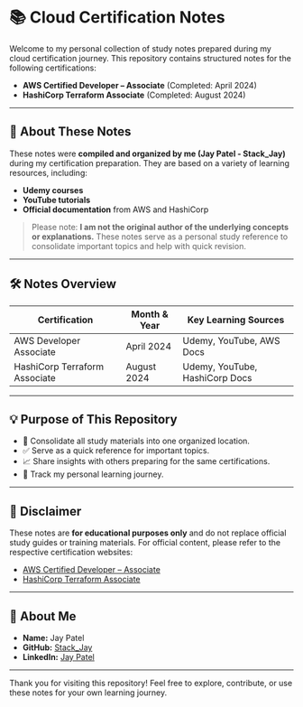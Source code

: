 # 📚 Cloud Certification Notes

Welcome to my personal collection of study notes prepared during my cloud certification journey. This repository contains structured notes for the following certifications:

- **AWS Certified Developer – Associate** (Completed: April 2024)
- **HashiCorp Terraform Associate** (Completed: August 2024)

---

## 📖 About These Notes

These notes were **compiled and organized by me (Jay Patel - Stack_Jay)** during my certification preparation. They are based on a variety of learning resources, including:

- **Udemy courses**
- **YouTube tutorials**
- **Official documentation** from AWS and HashiCorp

> Please note: **I am not the original author of the underlying concepts or explanations.** These notes serve as a personal study reference to consolidate important topics and help with quick revision.

---

## 🛠️ Notes Overview

| Certification | Month & Year | Key Learning Sources |
|---|---|---|
| AWS Developer Associate | April 2024 | Udemy, YouTube, AWS Docs |
| HashiCorp Terraform Associate | August 2024 | Udemy, YouTube, HashiCorp Docs |

---

## 💡 Purpose of This Repository

- 📂 Consolidate all study materials into one organized location.
- ✅ Serve as a quick reference for important topics.
- 📈 Share insights with others preparing for the same certifications.
- 🔖 Track my personal learning journey.

---

## 📢 Disclaimer

These notes are **for educational purposes only** and do not replace official study guides or training materials. For official content, please refer to the respective certification websites:

- [AWS Certified Developer – Associate](https://aws.amazon.com/certification/certified-developer-associate/)
- [HashiCorp Terraform Associate](https://developer.hashicorp.com/terraform/certification)

---

## 👤 About Me

- **Name:** Jay Patel
- **GitHub:** [Stack_Jay](https://github.com/Stack-Jay)
- **LinkedIn:** [Jay Patel](https://www.linkedin.com/in/stack-jay/)

---

Thank you for visiting this repository! Feel free to explore, contribute, or use these notes for your own learning journey.
